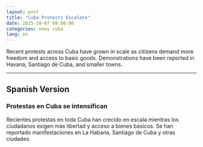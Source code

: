 ```yaml
---
layout: post
title: "Cuba Protests Escalate"
date: 2025-10-07 09:00:00
categories: news cuba
lang: en
---
```

Recent protests across Cuba have grown in scale as citizens demand more freedom and access to basic goods. Demonstrations have been reported in Havana, Santiago de Cuba, and smaller towns.

---

## Spanish Version

### Protestas en Cuba se intensifican
Recientes protestas en toda Cuba han crecido en escala mientras los ciudadanos exigen más libertad y acceso a bienes básicos. Se han reportado manifestaciones en La Habana, Santiago de Cuba y otras ciudades.
